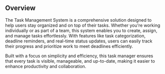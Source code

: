 ## Overview

The Task Management System is a comprehensive solution designed to help users stay organized and on top of their tasks. Whether you're working individually or as part of a team, this system enables you to create, assign, and manage tasks effortlessly. With features like task categorization, deadline reminders, and real-time status updates, users can easily track their progress and prioritize work to meet deadlines efficiently.

Built with a focus on simplicity and efficiency, this task manager ensures that every task is visible, manageable, and up-to-date, making it easier to enhance productivity and collaboration.
